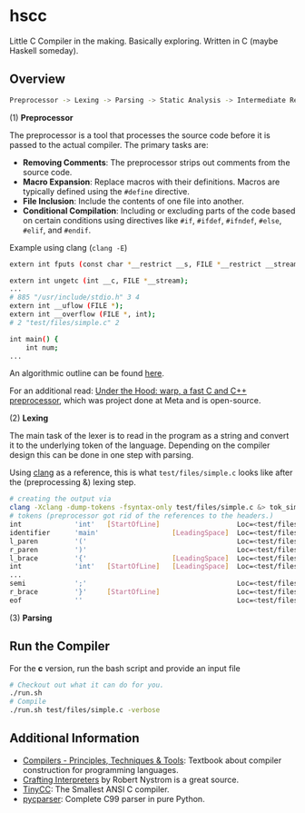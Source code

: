 # hscc

Little C Compiler in the making. Basically exploring. Written in C (maybe Haskell someday).

## Overview

```bash
Preprocessor -> Lexing -> Parsing -> Static Analysis -> Intermediate Representation -> Optimization -> Code Generation
```
(1) **Preprocessor**

The preprocessor is a tool that processes the source code before it is passed to the actual compiler. The primary tasks are:

- **Removing Comments**: The preprocessor strips out comments from the source code.
- **Macro Expansion**: Replace macros with their definitions. Macros are typically defined using the `#define` directive.
- **File Inclusion**: Include the contents of one file into another.
- **Conditional Compilation**: Including or excluding parts of the code based on certain conditions using directives like `#if`, `#ifdef`, `#ifndef`, `#else`, `#elif`, and `#endif`.

Example using clang (`clang -E`)

```bash
extern int fputs (const char *__restrict __s, FILE *__restrict __stream);

extern int ungetc (int __c, FILE *__stream);
...
# 885 "/usr/include/stdio.h" 3 4
extern int __uflow (FILE *);
extern int __overflow (FILE *, int);
# 2 "test/files/simple.c" 2

int main() {
    int num;
...
```

An algorithmic outline can be found [here](resources/cpp.algo.pdf). 

For an additional read: [Under the Hood: warp, a fast C and C++ preprocessor](https://engineering.fb.com/2014/03/28/open-source/under-the-hood-warp-a-fast-c-and-c-preprocessor/), which was project done at Meta and is open-source.


(2) **Lexing**

The main task of the lexer is to read in the program as a string and convert it to the underlying token of the language. Depending on the compiler design this can be done in one step with parsing.

Using [clang](https://github.com/llvm/llvm-project/tree/main) as a reference, this is what `test/files/simple.c` looks like after the (preprocessing &) lexing step.

```bash
# creating the output via
clang -Xclang -dump-tokens -fsyntax-only test/files/simple.c &> tok_simple_c_clang
# tokens (preprocessor got rid of the references to the headers.)
int             'int'   [StartOfLine]	                Loc=<test/files/simple.c:3:1>
identifier      'main'                  [LeadingSpace]	Loc=<test/files/simple.c:3:5>
l_paren         '('                                     Loc=<test/files/simple.c:3:9>
r_paren         ')'                                     Loc=<test/files/simple.c:3:10>
l_brace         '{'                     [LeadingSpace]	Loc=<test/files/simple.c:3:12>
int             'int'   [StartOfLine]   [LeadingSpace]  Loc=<test/files/simple.c:4:5>
...
semi            ';'                                     Loc=<test/files/simple.c:14:13>
r_brace         '}'     [StartOfLine]	                Loc=<test/files/simple.c:15:1>
eof             ''                                      Loc=<test/files/simple.c:15:2>
```

(3) **Parsing**


## Run the Compiler

For the **c** version, run the bash script and provide an input file
```bash 
# Checkout out what it can do for you.
./run.sh
# Compile
./run.sh test/files/simple.c -verbose
```

## Additional Information

- [Compilers - Principles, Techniques & Tools](https://en.wikipedia.org/wiki/Compilers:_Principles,_Techniques,_and_Tools): Textbook about compiler construction for programming languages.
- [Crafting Interpreters](https://craftinginterpreters.com/) by Robert Nystrom is a great source.
- [TinyCC](https://github.com/TinyCC/tinycc): The Smallest ANSI C compiler.
- [pycparser](https://github.com/eliben/pycparser): Complete C99 parser in pure Python.
